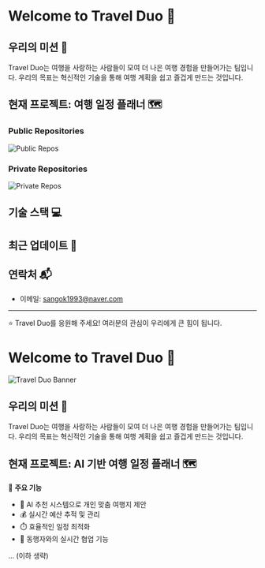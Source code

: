 # Welcome to Travel Duo 👋

## 우리의 미션 🚀

Travel Duo는 여행을 사랑하는 사람들이 모여 더 나은 여행 경험을 만들어가는 팀입니다. 우리의 목표는 혁신적인 기술을 통해 여행 계획을 쉽고 즐겁게 만드는 것입니다.

## 현재 프로젝트: 여행 일정 플래너 🗺️

### Public Repositories
![Public Repos](https://img.shields.io/github/repos/travel-duo?style=for-the-badge)

### Private Repositories
![Private Repos](https://img.shields.io/github/repos/travel-duo?style=for-the-badge&type=private)


## 기술 스택 💻

## 최근 업데이트 📣

## 연락처 📬

- 이메일: sangok1993@naver.com

---

⭐️ Travel Duo를 응원해 주세요! 여러분의 관심이 우리에게 큰 힘이 됩니다.


# Welcome to Travel Duo 👋

![Travel Duo Banner](https://via.placeholder.com/800x200?text=Travel+Duo:+Explore+Together)

## 우리의 미션 🚀

Travel Duo는 여행을 사랑하는 사람들이 모여 더 나은 여행 경험을 만들어가는 팀입니다. 우리의 목표는 혁신적인 기술을 통해 여행 계획을 쉽고 즐겁게 만드는 것입니다.

## 현재 프로젝트: AI 기반 여행 일정 플래너 🗺️

🌟 **주요 기능**
- 🤖 AI 추천 시스템으로 개인 맞춤 여행지 제안
- 💰 실시간 예산 추적 및 관리
- ⏱️ 효율적인 일정 최적화
- 👥 동행자와의 실시간 협업 기능

... (이하 생략)
